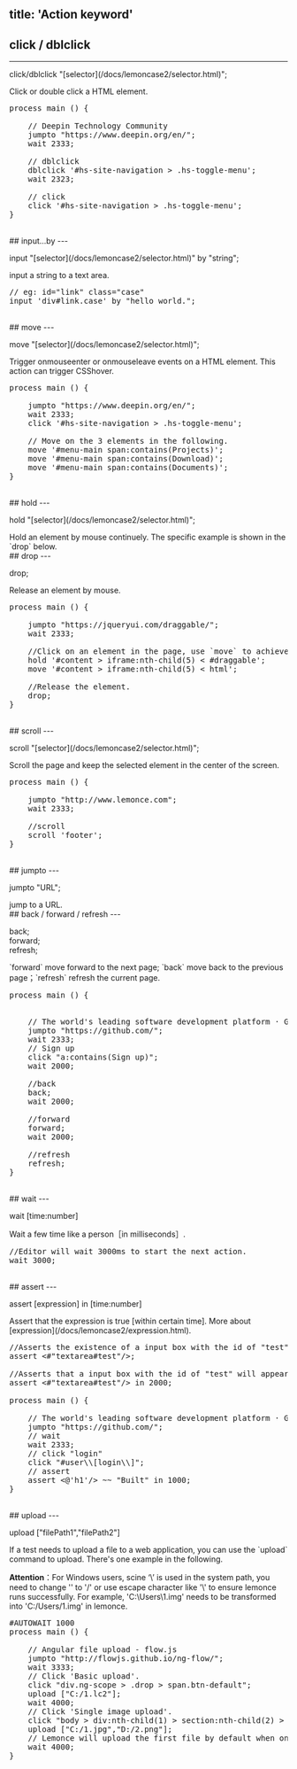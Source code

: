 title: 'Action keyword'
---

## click / dblclick
---
<p class="alert alert-warning">click/dblclick "[selector](/docs/lemoncase2/selector.html)";</p>
Click or double click a HTML element.

<pre class='sublemon'>
process main () {
    
    // Deepin Technology Community
	jumpto "https://www.deepin.org/en/";
	wait 2333;

	// dblclick
	dblclick '#hs-site-navigation > .hs-toggle-menu';
	wait 2323;
	
	// click
	click '#hs-site-navigation > .hs-toggle-menu';
}</pre>

<br/>
## input...by
---
<p class="alert alert-warning">input "[selector](/docs/lemoncase2/selector.html)" by "string";</p>
input a string to a text area.

<pre class='sublemon'>
// eg: id="link" class="case" 
input 'div#link.case' by "hello world.";</pre>

<br/>
## move 
---
<p class="alert alert-warning">move "[selector](/docs/lemoncase2/selector.html)";</p>
Trigger onmouseenter or onmouseleave events on a HTML element. This action can trigger CSShover.

<pre class='sublemon'>
process main () {
    
	jumpto "https://www.deepin.org/en/";
	wait 2333;
	click '#hs-site-navigation > .hs-toggle-menu';
	
	// Move on the 3 elements in the following.
	move '#menu-main span:contains(Projects)';
	move '#menu-main span:contains(Download)';
	move '#menu-main span:contains(Documents)';
}</pre>

<br/>
## hold
---
<p class="alert alert-warning">hold "[selector](/docs/lemoncase2/selector.html)";</p>
Hold an element by mouse continuely. The specific example is shown in the `drop` below.

<br/>
## drop
---
<p class="alert alert-warning">drop;</p>
Release an element by mouse.

<pre class="sublemon">
process main () {

	jumpto "https://jqueryui.com/draggable/";
	wait 2333;
	
	//Click on an element in the page, use `move` to achieve drag and pointer movement.
    hold '#content > iframe:nth-child(5) < #draggable';
    move '#content > iframe:nth-child(5) < html';
    
    //Release the element.
    drop;
}</pre>

<br/>
## scroll
---
<p class="alert alert-warning">scroll "[selector](/docs/lemoncase2/selector.html)";</p>
Scroll the page and keep the selected element in the center of the screen.

<pre class="sublemon">
process main () {
  
	jumpto "http://www.lemonce.com";
	wait 2333;
	
	//scroll
	scroll 'footer';
}</pre>

<br/>
## jumpto
---
<p class="alert alert-warning">jumpto "URL";</p>
jump to a URL.

<br/>
## back / forward / refresh
---
<p class="alert alert-warning">back;<br/>forward;<br/>refresh;</p>
`forward` move forward to the next page; `back` move back to the previous page；`refresh` refresh the current page.

<pre class='sublemon'>
process main () {

	
	// The world's leading software development platform · GitHub
	jumpto "https://github.com/";
	wait 2333;
	// Sign up
	click "a:contains(Sign up)";
	wait 2000;
	
	//back
	back;
	wait 2000;
	
	//forward
	forward;
	wait 2000;

    //refresh
	refresh;
}</pre>

<br/>
## wait
---
<p class="alert alert-warning">wait [time:number]</p>
Wait a few time like a person［in milliseconds］.

<pre class='sublemon'>
//Editor will wait 3000ms to start the next action.
wait 3000;</pre>

<br/>
## assert
---
<p class="alert alert-warning">assert [expression] in [time:number]</p>
Assert that the expression is true [within certain time]. More about [expression](/docs/lemoncase2/expression.html).

<pre class='sublemon'>
//Asserts the existence of a input box with the id of "test".
assert <#"textarea#test"/>;

//Asserts that a input box with the id of "test" will appear in 2 seconds.
assert <#"textarea#test"/> in 2000;

process main () {
    
	// The world's leading software development platform · GitHub
	jumpto "https://github.com/";
	// wait
	wait 2333;
	// click "login"
	click "#user\\[login\\]";
	// assert
	assert <@'h1'/> ~~ "Built" in 1000;
}</pre>

<br/>
## upload
---
<p class="alert alert-warning">upload ["filePath1","filePath2"]</p>
If a test needs to upload a file to a web application, you can use the `upload` command to upload. There's one example in the following.

**Attention**：For Windows users, scine ‘\’ is used in the system path, you need to change '\' to '/' or use escape character like '\\\' to ensure lemonce runs successfully. For example, 'C:\Users\1.img' needs to be transformed into 'C:/Users/1.img' in lemonce.
<pre class='sublemon'>
#AUTOWAIT 1000
process main () {

	// Angular file upload - flow.js
	jumpto "http://flowjs.github.io/ng-flow/";
	wait 3333;
	// Click 'Basic upload'.
	click "div.ng-scope > .drop > span.btn-default";
	upload ["C:/1.lc2"];
	wait 4000;
	// Click 'Single image upload'.
	click "body > div:nth-child(1) > section:nth-child(2) > div:nth-child(10) > div:nth-child(4) > span:nth-child(1)";
    upload ["C:/1.jpg","D:/2.png"];
	// Lemonce will upload the first file by default when only one file is supported.
    wait 4000;
}</pre>